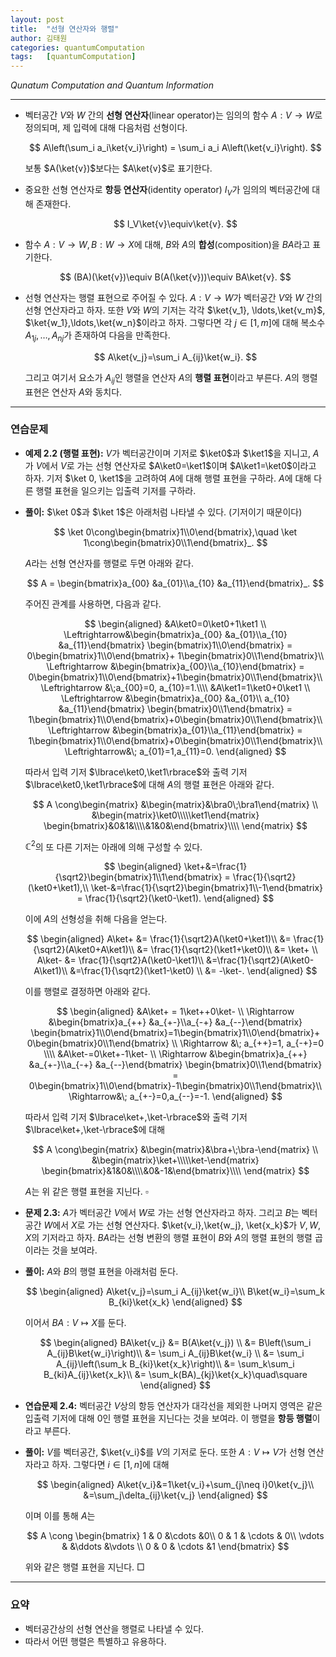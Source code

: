 ```yaml
---
layout: post
title:  "선형 연산자와 행렬"
author: 김태원
categories: quantumComputation
tags:   [quantumComputation]
---
```


*Qunatum Computation and Quantum Information*

---

- 벡터공간 $V$와 $W$ 간의 **선형 연산자**(linear operator)는 임의의 함수
$A:V\rightarrow W$로 정의되며, 제 입력에 대해 다음처럼 선형이다. 

    $$
    A\left(\sum_i a_i\ket{v_i}\right) =
    \sum_i a_i A\left(\ket{v_i}\right).
    $$

    보통 $A(\ket{v})$보다는 $A\ket{v}$로 표기한다.
- 중요한 선형 연산자로 **항등 연산자**(identity operator) $I_V$가 임의의 
벡터공간에 대해 존재한다. 

    $$
    I_V\ket{v}\equiv\ket{v}.
    $$
- 함수 $A:V\rightarrow W, B:W\rightarrow X$에 대해, $B$와 $A$의 
**합성**(composition)을 $BA$라고 표기한다. 

    $$
    (BA)(\ket{v})\equiv B(A(\ket{v}))\equiv BA\ket{v}.
    $$

- 선형 연산자는 행렬 표현으로 주어질 수 있다. $A:V\rightarrow W$가 벡터공간
$V$와 $W$ 간의 선형 연산자라고 하자. 또한 $V$와 $W$의 기저는 각각 $\ket{v_1},
    \ldots,\ket{v_m}$, $\ket{w_1},\ldots,\ket{w_n}$이라고 하자. 그렇다면 
    각 $j\in[1,m]$에 대해 복소수 $A_{1j},\ldots,A_{nj}$가 존재하여 다음을
    만족한다.

    $$
    A\ket{v_j}=\sum_i A_{ij}\ket{w_i}.
    $$

    그리고 여기서 요소가 $A_{ij}$인 행렬을 연산자 $A$의 **행렬 표현**이라고
    부른다. $A$의 행렬 표현은 연산자 $A$와 동치다. 

---

### 연습문제
- **예제 2.2 (행렬 표현):**  $V$가 벡터공간이며 기저로 $\ket0$과 $\ket1$을 지니고,
    $A$가 $V$에서 $V$로 가는 선형 연산자로 $A\ket0=\ket1$이며 $A\ket1=\ket0$이라고
    하자. 기저 $\ket 0, \ket1$을 고려하여 $A$에 대해 행렬 표현을 구하라. $A$에
    대해 다른 행렬 표현을 일으키는 입출력 기저를 구하라.
- **풀이:** $\ket 0$과 $\ket 1$은 아래처럼 나타낼 수 있다. (기저이기 때문이다)

    $$
    \ket 0\cong\begin{bmatrix}1\\0\end{bmatrix},\quad
    \ket 1\cong\begin{bmatrix}0\\1\end{bmatrix}_.
    $$

    $A$라는 선형 연산자를 행렬로 두면 아래와 같다. 

    $$
    A = \begin{bmatrix}a_{00} &a_{01}\\a_{10} &a_{11}\end{bmatrix}_.
    $$

    주어진 관계를 사용하면, 다음과 같다.

    $$
    \begin{aligned}
    &A\ket0=0\ket0+1\ket1 \\
    \Leftrightarrow&\begin{bmatrix}a_{00} &a_{01}\\a_{10} &a_{11}\end{bmatrix}
    \begin{bmatrix}1\\0\end{bmatrix} = 
    0\begin{bmatrix}1\\0\end{bmatrix}+
    1\begin{bmatrix}0\\1\end{bmatrix}\\
    \Leftrightarrow &\begin{bmatrix}a_{00}\\a_{10}\end{bmatrix} =
    0\begin{bmatrix}1\\0\end{bmatrix}+1\begin{bmatrix}0\\1\end{bmatrix}\\
    \Leftrightarrow &\;a_{00}=0, a_{10}=1.\\\\
    &A\ket1=1\ket0+0\ket1 \\
    \Leftrightarrow &\begin{bmatrix}a_{00} &a_{01}\\ a_{10} &a_{11}\end{bmatrix}
    \begin{bmatrix}0\\1\end{bmatrix} =
    1\begin{bmatrix}1\\0\end{bmatrix}+0\begin{bmatrix}0\\1\end{bmatrix}\\
    \Leftrightarrow &\begin{bmatrix}a_{01}\\a_{11}\end{bmatrix} = 
    1\begin{bmatrix}1\\0\end{bmatrix}+0\begin{bmatrix}0\\1\end{bmatrix}\\
    \Leftrightarrow&\; a_{01}=1,a_{11}=0.
    \end{aligned}
    $$

    따라서 입력 기저 $\lbrace\ket0,\ket1\rbrace$와 출력 기저
    $\lbrace\ket0,\ket1\rbrace$에 대해 $A$의 행렬 표현은 아래와 같다.

    $$
    A \cong\begin{matrix}
    &\begin{matrix}&\bra0\;\bra1\end{matrix} \\
        &\begin{matrix}\ket0\\\\\ket1\end{matrix} 
        \begin{bmatrix}&0&1&\\\\&1&0&\end{bmatrix}\\\\
        \end{matrix}
    $$

    $\mathbb{C}^2$의 또 다른 기저는 아래에 의해 구성할 수 있다.

    $$
    \begin{aligned}
    \ket+&=\frac{1}{\sqrt2}\begin{bmatrix}1\\1\end{bmatrix} = 
    \frac{1}{\sqrt2}(\ket0+\ket1),\\
    \ket-&=\frac{1}{\sqrt2}\begin{bmatrix}1\\-1\end{bmatrix} =
    \frac{1}{\sqrt2}(\ket0-\ket1).
    \end{aligned}
    $$

    이에 $A$의 선형성을 취해 다음을 얻는다.

    $$
    \begin{aligned}
    A\ket+ &= \frac{1}{\sqrt2}A(\ket0+\ket1)\\
              &= \frac{1}{\sqrt2}(A\ket0+A\ket1)\\
              &= \frac{1}{\sqrt2}(\ket1+\ket0)\\
              &= \ket+ \\
    A\ket- &= \frac{1}{\sqrt2}A(\ket0-\ket1)\\
    &=\frac{1}{\sqrt2}(A\ket0-A\ket1)\\
    &=\frac{1}{\sqrt2}(\ket1-\ket0) \\
    &= -\ket-.
    \end{aligned}
    $$

    이를 행렬로 결정하면 아래와 같다.

    $$
    \begin{aligned}
    &A\ket+ = 1\ket++0\ket- \\
    \Rightarrow &\begin{bmatrix}a_{++} &a_{+-}\\a_{-+} &a_{--}\end{bmatrix}
    \begin{bmatrix}1\\0\end{bmatrix}=1\begin{bmatrix}1\\0\end{bmatrix}+
    0\begin{bmatrix}0\\1\end{bmatrix} \\
    \Rightarrow &\; a_{++}=1, a_{-+}=0 \\\\
    &A\ket-=0\ket+-1\ket- \\
    \Rightarrow &\begin{bmatrix}a_{++} &a_{+-}\\a_{-+} &a_{--}\end{bmatrix}
    \begin{bmatrix}0\\1\end{bmatrix} = 
    0\begin{bmatrix}1\\0\end{bmatrix}-1\begin{bmatrix}0\\1\end{bmatrix}\\
        \Rightarrow&\; a_{+-}=0,a_{--}=-1.
    \end{aligned}
    $$

    따라서 입력 기저 $\lbrace\ket+,\ket-\rbrace$와 출력 기저 
    $\lbrace\ket+,\ket-\rbrace$에 대해

    $$
    A \cong\begin{matrix}
    &\begin{matrix}&\bra+\;\bra-\end{matrix} \\
        &\begin{matrix}\ket+\\\\\ket-\end{matrix} 
        \begin{bmatrix}&1&0&\\\\&0&-1&\end{bmatrix}\\\\
        \end{matrix}
    $$

    $A$는 위 같은 행렬 표현을 지닌다. $\square$

- **문제 2.3:** $A$가 벡터공간 $V$에서 $W$로 가는 선형 연산자라고 하자. 그리고
$B$는 벡터공간 $W$에서 $X$로 가는 선형 연산자다. $\ket{v_i},\ket{w_j},
    \ket{x_k}$가 $V,W,X$의 기저라고 하자. $BA$라는 선형 변환의 행렬 표현이
    $B$와 $A$의 행렬 표현의 행렬 곱이라는 것을 보여라. 
- **풀이:** $A$와 $B$의 행렬 표현을 아래처럼 둔다.

    $$
    \begin{aligned}
    A\ket{v_j}=\sum_i A_{ij}\ket{w_i}\\
    B\ket{w_i}=\sum_k B_{ki}\ket{x_k}
    \end{aligned}
    $$

    이어서 $BA:V\mapsto X$를 둔다. 

    $$
    \begin{aligned}
    BA\ket{v_j} &= B(A\ket{v_j}) \\
        &= B\left(\sum_i A_{ij}B\ket{w_i}\right)\\
        &= \sum_i A_{ij}B\ket{w_i} \\
        &= \sum_i A_{ij}\left(\sum_k B_{ki}\ket{x_k}\right)\\
        &= \sum_k\sum_i B_{ki}A_{ij}\ket{x_k}\\
        &= \sum_k(BA)_{kj}\ket{x_k}\quad\square
    \end{aligned}
    $$
- **연습문제 2.4:** 벡터공간 $V$상의 항등 연산자가 대각선을 제외한 나머지 영역은
같은 입출력 기저에 대해 $0$인 행렬 표현을  지닌다는 것을 보여라. 이 행렬을 
**항등 행렬**이라고 부른다. 
- **풀이:** $V$를 벡터공간, $\ket{v_i}$를 $V$의 기저로 둔다. 또한 
$A:V\mapsto V$가 선형 연산자라고 하자. 그렇다면 $i\in[1,n]$에 대해

    $$
    \begin{aligned}
    A\ket{v_i}&=1\ket{v_i}+\sum_{j\neq i}0\ket{v_j}\\
        &=\sum_j\delta_{ij}\ket{v_j}
    \end{aligned}
    $$

    이며 이를 통해 $A$는 
    
    $$
    A \cong
    \begin{bmatrix}
    1 & 0 &\cdots &0\\
    0 & 1 & \cdots & 0\\
    \vdots & &\ddots &\vdots \\
    0 & 0 & \cdots &1
    \end{bmatrix}
    $$

    위와 같은 행렬 표현을 지닌다. $\Box$

---

### 요약

- 벡터공간상의 선형 연산을 행렬로 나타낼 수 있다.
- 따라서 어떤 행렬은 특별하고 유용하다. 
